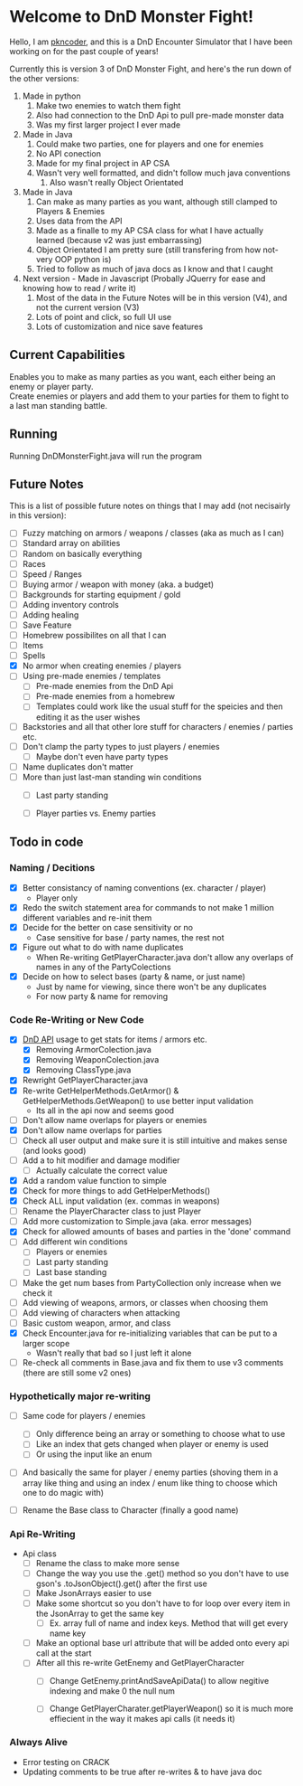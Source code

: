 # Welcome to DnD Monster Fight!

Hello, I am <a href="https://github.com/pkncoder/">pkncoder</a>, and this is a DnD Encounter Simulator that I have been working on for the past couple of years!

Currently this is version 3 of DnD Monster Fight, and here's the run down of the other versions:
1. Made in python
   1. Make two enemies to watch them fight
   2. Also had connection to the DnD Api to pull pre-made monster data
   3. Was my first larger project I ever made
2. Made in Java
   1. Could make two parties, one for players and one for enemies
   2. No API conection
   3. Made for my final project in AP CSA
   4. Wasn't very well formatted, and didn't follow much java conventions
      1. Also wasn't really Object Orientated
3. Made in Java
   1. Can make as many parties as you want, although still clamped to Players & Enemies
   2. Uses data from the API
   3. Made as a finalle to my AP CSA class for what I have actually learned (because v2 was just embarrassing)
   4. Object Orientated I am pretty sure (still transfering from how not-very OOP python is)
   5. Tried to follow as much of java docs as I know and that I caught
4. Next version - Made in Javascript (Probally JQuerry for ease and knowing how to read / write it)
   1. Most of the data in the Future Notes will be in this version (V4), and not the current version (V3)
   2. Lots of point and click, so full UI use
   3. Lots of customization and nice save features


## Current Capabilities

Enables you to make as many parties as you want, each either being an enemy or player party.<br>
Create enemies or players and add them to your parties for them to fight to a last man standing battle.


## Running

Running DnDMonsterFight.java will run the program


## Future Notes

This is a list of possible future notes on things that I may add (not necisairly in this version):
- [ ] Fuzzy matching on armors / weapons / classes (aka as much as I can)
- [ ] Standard array on abilities
- [ ] Random on basically everything
- [ ] Races
- [ ] Speed / Ranges
- [ ] Buying armor / weapon with money (aka. a budget)
- [ ] Backgrounds for starting equipment / gold
- [ ] Adding inventory controls
- [ ] Adding healing
- [ ] Save Feature
- [ ] Homebrew possibilites on all that I can
- [ ] Items
- [ ] Spells
- [x] No armor when creating enemies / players
- [ ] Using pre-made enemies / templates
  - [ ] Pre-made enemies from the DnD Api
  - [ ] Pre-made enemies from a homebrew
  - [ ] Templates could work like the usual stuff for the speicies and then editing it as the user wishes
- [ ] Backstories and all that other lore stuff for characters / enemies / parties etc.
- [ ] Don't clamp the party types to just players / enemies
  - [ ] Maybe don't even have party types
- [ ] Name duplicates don't matter
- [ ] More than just last-man standing win conditions
  - [ ] Last party standing
  - [ ] Player parties vs. Enemy parties


## Todo in code

### Naming / Decitions

- [x] Better consistancy of naming conventions (ex. character / player)
  - Player only
- [x] Redo the switch statement area for commands to not make 1 million different variables and re-init them
- [x] Decide for the better on case sensitivity or no 
  - Case sensitive for base / party names, the rest not
- [x] Figure out what to do with name duplicates
   - When Re-writing GetPlayerCharacter.java don't allow any overlaps of names in any of the PartyColections
- [x] Decide on how to select bases (party & name, or just name)
  - Just by name for viewing, since there won't be any duplicates
  - For now party & name for removing


### Code Re-Writing or New Code

- [x] <a href="http://www.dnd5eapi.co/">DnD API</a> usage to get stats for items / armors etc.
    - [x] Removing ArmorColection.java
    - [x] Removing WeaponColection.java
    - [x] Removing ClassType.java
- [x] Rewright GetPlayerCharacter.java
- [x] Re-write GetHelperMethods.GetArmor() & GetHelperMethods.GetWeapon() to use better input validation
  - Its all in the api now and seems good
- [ ] Don't allow name overlaps for players or enemies
- [x] Don't allow name overlaps for parties
- [ ] Check all user output and make sure it is still intuitive and makes sense (and looks good)
- [ ] Add a to hit modifier and damage modifier
  - [ ] Actually calculate the correct value
- [x] Add a random value function to simple
- [x] Check for more things to add GetHelperMethods()
- [x] Check ALL input validation (ex. commas in weapons)
- [ ] Rename the PlayerCharacter class to just Player
- [ ] Add more customization to Simple.java (aka. error messages)
- [x] Check for allowed amounts of bases and parties in the 'done' command
- [ ] Add different win conditions
  - [ ] Players or enemies
  - [ ] Last party standing
  - [ ] Last base standing
- [ ] Make the get num bases from PartyCollection only increase when we check it
- [ ] Add viewing of weapons, armors, or classes when choosing them
- [ ] Add viewing of characters when attacking
- [ ] Basic custom weapon, armor, and class
- [x] Check Encounter.java for re-initializing variables that can be put to a larger scope
  - Wasn't really that bad so I just left it alone
- [ ] Re-check all comments in Base.java and fix them to use v3 comments (there are still some v2 ones)

### Hypothetically major re-writing
- [ ] Same code for players / enemies
    - [ ] Only difference being an array or something to choose what to use
    - [ ] Like an index that gets changed when player or enemy is used
    - [ ] Or using the input like an enum
- [ ] And basically the same for player / enemy parties (shoving them in a array like thing and using an index / enum like thing to choose which one to do magic with)
- [ ] Rename the Base class to Character (finally a good name)


### Api Re-Writing
- Api class
  - [ ] Rename the class to make more sense
  - [ ] Change the way you use the .get() method so you don't have to use gson's .toJsonObject().get() after the first use
  - [ ] Make JsonArrays easier to use
  - [ ] Make some shortcut so you don't have to for loop over every item in the JsonArray to get the same key 
    - [ ] Ex. array full of name and index keys. Method that will get every name key
  - [ ] Make an optional base url attribute that will be added onto every api call at the start
  - [ ] After all this re-write GetEnemy and GetPlayerCharacter
    - [ ] Change GetEnemy.printAndSaveApiData() to allow negitive indexing and make 0 the null num
    - [ ] Change GetPlayerCharater.getPlayerWeapon() so it is much more effiecient in the way it makes api calls (it needs it)


### Always Alive

- Error testing on CRACK
- Updating comments to be true after re-writes & to have java doc